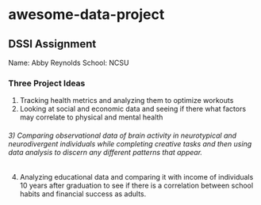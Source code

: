 # awesome-data-project
## DSSI Assignment
Name: Abby Reynolds
School: NCSU
### Three Project Ideas
1) Tracking health metrics and analyzing them to optimize workouts
2) Looking at social and economic data and seeing if there what factors may correlate to physical and mental health
###### 3) Comparing observational data of brain activity in neurotypical and neurodivergent individuals while completing creative tasks and then using data analysis to discern any different patterns that appear.
4) Analyzing educational data and comparing it with income of individuals 10 years after graduation to see if there is a correlation between school habits and financial success as adults.
